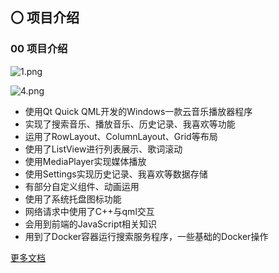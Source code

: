 ## 〇 项目介绍

### 00 项目介绍

![1.png](https://files.hyz.cool/files/articles/da0b39c2b8f6eaa6cc17743b78de7245.png)

![4.png](https://files.hyz.cool/files/articles/93c248007b70bf62638307d510dd3ecb.png)

- 使用Qt Quick QML开发的Windows一款云音乐播放器程序
- 实现了搜索音乐、播放音乐、历史记录、我喜欢等功能
- 运用了RowLayout、ColumnLayout、Grid等布局
- 使用了ListView进行列表展示、歌词滚动
- 使用MediaPlayer实现媒体播放
- 使用Settings实现历史记录、我喜欢等数据存储
- 有部分自定义组件、动画运用
- 使用了系统托盘图标功能
- 网络请求中使用了C++与qml交互
- 会用到前端的JavaScript相关知识
- 用到了Docker容器运行搜索服务程序，一些基础的Docker操作



[更多文档](./doc)